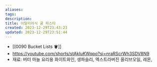 ```yaml
---
aliases: 
tags: 
description:
title: 이탈리아식 굴 파스타
created: 2023-12-29T23:43:23
updated: 2023-12-29T23:51:44
---
```

- [[0090 Bucket Lists 🪣]]
- <https://youtube.com/shorts/stAkIuKWqpo?si=nraRScrWh3SDV8N9>
- 재료: 버터 마늘 요리용 화이트와인, 생파슬리, 엑스트라버진 올리브오일, 레몬,

